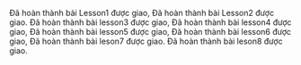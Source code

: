 Đã hoàn thành bài Lesson1 được giao,
Đã hoàn thành bài Lesson2 được giao.
Đã hoàn thành bài lesson3 được giao,
Đã hoàn thành bài lesson4 được giao,
Đã hoàn thành bài lesson5 được giao,
Đã hoàn thành bài lesson6 được giao,
Đã hoàn thành bài leson7 được giao.
Đã hoàn thành bài leson8 được giao.
